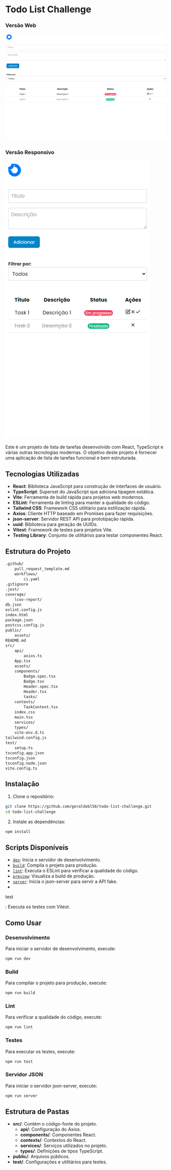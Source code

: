 # Todo List Challenge

### Versão Web
![cover1](./public/assets/cover1.png)
### Versão Responsivo
![cover2](./public/assets/cover2.png)

Este é um projeto de lista de tarefas desenvolvido com React, TypeScript e várias outras tecnologias modernas. O objetivo deste projeto é fornecer uma aplicação de lista de tarefas funcional e bem estruturada.

## Tecnologias Utilizadas

- **React**: Biblioteca JavaScript para construção de interfaces de usuário.
- **TypeScript**: Superset do JavaScript que adiciona tipagem estática.
- **Vite**: Ferramenta de build rápida para projetos web modernos.
- **ESLint**: Ferramenta de linting para manter a qualidade do código.
- **Tailwind CSS**: Framework CSS utilitário para estilização rápida.
- **Axios**: Cliente HTTP baseado em Promises para fazer requisições.
- **json-server**: Servidor REST API para prototipação rápida.
- **uuid**: Biblioteca para geração de UUIDs.
- **Vitest**: Framework de testes para projetos Vite.
- **Testing Library**: Conjunto de utilitários para testar componentes React.

## Estrutura do Projeto

```
.github/
	pull_request_template.md
	workflows/
		ci.yaml
.gitignore
.jest/
coverage/
	lcov-report/
db.json
eslint.config.js
index.html
package.json
postcss.config.js
public/
	assets/
README.md
src/
	api/
		axios.ts
	App.tsx
	assets/
	components/
		Badge.spec.tsx
		Badge.tsx
		Header.spec.tsx
		Header.tsx
		tasks/
	contexts/
		TaskContext.tsx
	index.css
	main.tsx
	services/
	types/
	vite-env.d.ts
tailwind.config.js
test/
	setup.ts
tsconfig.app.json
tsconfig.json
tsconfig.node.json
vite.config.ts
```

## Instalação

1. Clone o repositório:

```sh
git clone https://github.com/geraldobl58/todo-list-challenge.git
cd todo-list-challenge
```

2. Instale as dependências:

```sh
npm install
```

## Scripts Disponíveis

- [`dev`](command:_github.copilot.openSymbolFromReferences?%5B%22%22%2C%5B%7B%22uri%22%3A%7B%22scheme%22%3A%22file%22%2C%22authority%22%3A%22%22%2C%22path%22%3A%22%2Fhome%2Fgeraldoluiz%2FDevelopment%2Fweb%2Ftodo-list-challenge%2Fpackage.json%22%2C%22query%22%3A%22%22%2C%22fragment%22%3A%22%22%7D%2C%22pos%22%3A%7B%22line%22%3A6%2C%22character%22%3A5%7D%7D%5D%2C%22f8456656-4e43-43f7-9bd6-13812a4e9108%22%5D "Go to definition"): Inicia o servidor de desenvolvimento.
- [`build`](command:_github.copilot.openSymbolFromReferences?%5B%22%22%2C%5B%7B%22uri%22%3A%7B%22scheme%22%3A%22file%22%2C%22authority%22%3A%22%22%2C%22path%22%3A%22%2Fhome%2Fgeraldoluiz%2FDevelopment%2Fweb%2Ftodo-list-challenge%2Fpackage.json%22%2C%22query%22%3A%22%22%2C%22fragment%22%3A%22%22%7D%2C%22pos%22%3A%7B%22line%22%3A7%2C%22character%22%3A5%7D%7D%5D%2C%22f8456656-4e43-43f7-9bd6-13812a4e9108%22%5D "Go to definition"): Compila o projeto para produção.
- [`lint`](command:_github.copilot.openSymbolFromReferences?%5B%22%22%2C%5B%7B%22uri%22%3A%7B%22scheme%22%3A%22file%22%2C%22authority%22%3A%22%22%2C%22path%22%3A%22%2Fhome%2Fgeraldoluiz%2FDevelopment%2Fweb%2Ftodo-list-challenge%2Fpackage.json%22%2C%22query%22%3A%22%22%2C%22fragment%22%3A%22%22%7D%2C%22pos%22%3A%7B%22line%22%3A8%2C%22character%22%3A5%7D%7D%5D%2C%22f8456656-4e43-43f7-9bd6-13812a4e9108%22%5D "Go to definition"): Executa o ESLint para verificar a qualidade do código.
- [`preview`](command:_github.copilot.openSymbolFromReferences?%5B%22%22%2C%5B%7B%22uri%22%3A%7B%22scheme%22%3A%22file%22%2C%22authority%22%3A%22%22%2C%22path%22%3A%22%2Fhome%2Fgeraldoluiz%2FDevelopment%2Fweb%2Ftodo-list-challenge%2Fpackage.json%22%2C%22query%22%3A%22%22%2C%22fragment%22%3A%22%22%7D%2C%22pos%22%3A%7B%22line%22%3A9%2C%22character%22%3A5%7D%7D%5D%2C%22f8456656-4e43-43f7-9bd6-13812a4e9108%22%5D "Go to definition"): Visualiza a build de produção.
- [`server`](command:_github.copilot.openSymbolFromReferences?%5B%22%22%2C%5B%7B%22uri%22%3A%7B%22scheme%22%3A%22file%22%2C%22authority%22%3A%22%22%2C%22path%22%3A%22%2Fhome%2Fgeraldoluiz%2FDevelopment%2Fweb%2Ftodo-list-challenge%2Fpackage.json%22%2C%22query%22%3A%22%22%2C%22fragment%22%3A%22%22%7D%2C%22pos%22%3A%7B%22line%22%3A10%2C%22character%22%3A5%7D%7D%5D%2C%22f8456656-4e43-43f7-9bd6-13812a4e9108%22%5D "Go to definition"): Inicia o json-server para servir a API fake.
- 

test

: Executa os testes com Vitest.

## Como Usar

### Desenvolvimento

Para iniciar o servidor de desenvolvimento, execute:

```sh
npm run dev
```

### Build

Para compilar o projeto para produção, execute:

```sh
npm run build
```

### Lint

Para verificar a qualidade do código, execute:

```sh
npm run lint
```

### Testes

Para executar os testes, execute:

```sh
npm run test
```

### Servidor JSON

Para iniciar o servidor json-server, execute:

```sh
npm run server
```

## Estrutura de Pastas

- **src/**: Contém o código-fonte do projeto.
  - **api/**: Configuração do Axios.
  - **components/**: Componentes React.
  - **contexts/**: Contextos do React.
  - **services/**: Serviços utilizados no projeto.
  - **types/**: Definições de tipos TypeScript.
- **public/**: Arquivos públicos.
- **test/**: Configurações e utilitários para testes.

